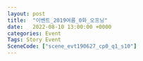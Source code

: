 ```yaml
---
layout: post
title:  "이벤트_2019여름_0화_오프닝"
date:   2022-08-10 13:00:00 +0000
categories: Event
Tags: Story Event
SceneCode: ["scene_evt190627_cp0_q1_s10"]
---
```

